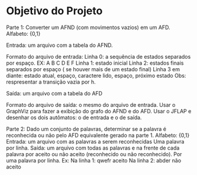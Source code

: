 # Objetivo do Projeto

Parte 1: Converter um AFND (com movimentos vazios) em um AFD.
Alfabeto: {0,1}

Entrada: um arquivo com a tabela do AFND.

Formato do arquivo de entrada:
Linha 0: a sequência de estados separados por espaço. EX: A B C D E F
Linha 1: estado inicial
Linha 2: estados finais separados por espaço ( se houver mais de um estado final)
Linha 3 em diante: estado atual, espaço, caractere lido, espaço, próximo estado
Obs: respresentar a transição vazia por h.

Saída: um arquivo com a tabela do AFD

Formato do arquivo de saída: o mesmo do arquivo de entrada.
Usar o GraphViz para fazer a exibição do grafo do AFND e do AFD.
Usar o JFLAP e desenhar os dois autômatos: o de entrada e o de saída.

Parte 2: Dado um conjunto de palavras, determinar se a palavra é reconhecida ou não pelo
AFD equivalente gerado na parte 1.
Alfabeto: {0,1}
Entrada: um arquivo com as palavras a serem reconhecidas
Uma palavra por linha.
Saída: um arquivo com todas as palavras e na frente de cada palavra por aceito ou não aceito
(reconhecido ou não reconhecido). Por uma palavra por linha.
Ex: 
  Na linha 1: qwefr aceito
  Na linha 2: abder não aceito